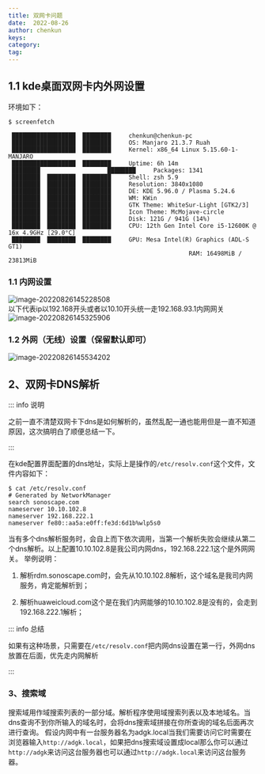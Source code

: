 ```yaml
---
title: 双网卡问题
date:  2022-08-26
author: chenkun
keys:
category:
tag:
---
```


## 1.1 kde桌面双网卡内外网设置

环境如下：

```shell
$ screenfetch   

 ██████████████████  ████████     chenkun@chenkun-pc
 ██████████████████  ████████     OS: Manjaro 21.3.7 Ruah
 ██████████████████  ████████     Kernel: x86_64 Linux 5.15.60-1-MANJARO
 ██████████████████  ████████     Uptime: 6h 14m
 ████████                   ████████     Packages: 1341
 ████████  ████████  ████████     Shell: zsh 5.9
 ████████  ████████  ████████     Resolution: 3840x1080
 ████████  ████████  ████████     DE: KDE 5.96.0 / Plasma 5.24.6
 ████████  ████████  ████████     WM: KWin
 ████████  ████████  ████████     GTK Theme: WhiteSur-Light [GTK2/3]
 ████████  ████████  ████████     Icon Theme: McMojave-circle
 ████████  ████████  ████████     Disk: 121G / 941G (14%)
 ████████  ████████  ████████     CPU: 12th Gen Intel Core i5-12600K @ 16x 4.9GHz [29.0°C]
 ████████  ████████  ████████     GPU: Mesa Intel(R) Graphics (ADL-S GT1)
                                                   RAM: 16498MiB / 23813MiB
```

### 1.1 内网设置

![image-20220826145228508](https://afatpig.oss-cn-chengdu.aliyuncs.com/blog/image-20220826145228508.png)  
以下代表ip以192.168开头或者以10.10开头统一走192.168.93.1内网网关
![image-20220826145325906](https://afatpig.oss-cn-chengdu.aliyuncs.com/blog/image-20220826145325906.png)

### 1.2 外网（无线）设置（保留默认即可）

![image-20220826145534202](https://afatpig.oss-cn-chengdu.aliyuncs.com/blog/image-20220826145534202.png)

## 2、双网卡DNS解析

::: info 说明

之前一直不清楚双网卡下dns是如何解析的，虽然乱配一通也能用但是一直不知道原因，这次搞明白了顺便总结一下。

:::

在kde配置界面配置的dns地址，实际上是操作的`/etc/resolv.conf`这个文件，文件内容如下：

```shell
$ cat /etc/resolv.conf 
# Generated by NetworkManager
search sonoscape.com
nameserver 10.10.102.8
nameserver 192.168.222.1
nameserver fe80::aa5a:e0ff:fe3d:6d1b%wlp5s0
```

当有多个dns解析服务时，会自上而下依次调用，当第一个解析失败会继续从第二个dns解析。以上配置10.10.102.8是我公司内网dns，192.168.222.1这个是外网网关。
举例说明：

1. 解析rdm.sonoscape.com时，会先从10.10.102.8解析，这个域名是我司内网服务，肯定能解析到；

2. 解析huaweicloud.com这个是在我们内网能够的10.10.102.8是没有的，会走到192.168.222.1解析；

::: info 总结

如果有这种场景，只需要在`/etc/resolv.conf`把内网dns设置在第一行，外网dns放置在后面，优先走内网解析

:::

### 3、搜索域

搜索域用作域搜索列表的一部分域。解析程序使用域搜索列表以及本地域名。当dns查询不到你所输入的域名时，会将dns搜索域拼接在你所查询的域名后面再次进行查询。
假设内网中有一台服务器名为adgk.local当我们需要访问它时需要在浏览器输入`http://adgk.local`，如果把dns搜索域设置成local那么你可以通过`http://adgk`来访问这台服务器也可以通过`http://adgk.local`来访问这台服务器。
